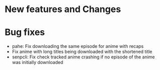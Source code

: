 # New features and Changes

# Bug fixes
- pahe: Fix downloading the same episode for anime with recaps
- Fix anime with long titles being downloaded with the shortened title
- senpcli: Fix check tracked anime crashing if no episode of the anime was initially downloaded